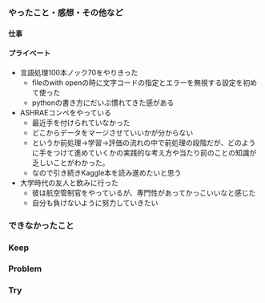 ### やったこと・感想・その他など

#### 仕事


#### プライベート

- 言語処理100本ノック70をやりきった
  - fileのwith openの時に文字コードの指定とエラーを無視する設定を初めて使った
  - pythonの書き方にだいぶ慣れてきた感がある
- ASHRAEコンペをやっている
  - 最近手を付けられていなかった
  - どこからデータをマージさせていいかが分からない
  - というか前処理→学習→評価の流れの中で前処理の段階だが、どのように手をつけて進めていくかの実践的な考え方や当たり前のことの知識が乏しいことがわかった。
  - なので引き続きKaggle本を読み進めたいと思う
- 大学時代の友人と飲みに行った
  - 彼は航空管制官をやっているが、専門性があってかっこいいなと感じた
  - 自分も負けないように努力していきたい


### できなかったこと


### Keep


### Problem 


### Try


